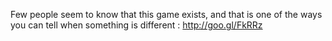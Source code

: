Few people seem to know that this game exists, and that is one of the ways you can tell when something is different : http://goo.gl/FkRRz